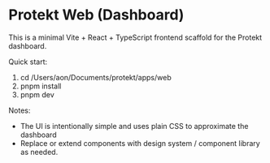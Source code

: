 # Protekt Web (Dashboard)

This is a minimal Vite + React + TypeScript frontend scaffold for the Protekt dashboard.

Quick start:
1. cd /Users/aon/Documents/protekt/apps/web
2. pnpm install
3. pnpm dev

Notes:
- The UI is intentionally simple and uses plain CSS to approximate the dashboard
- Replace or extend components with design system / component library as needed.